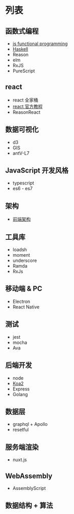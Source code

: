 # 列表
## 函数式编程
  - [js functional programming](./functional-programming/js-fp/)
  - [Haskell](./haskell/)
  - Reason
  - elm
  - RxJS
  - PureScript

## react
  - react 全家桶
  - [react 官方教程](./react/react-tutorial/)
  - ReasonReact

## 数据可视化
  - d3
  - GIS
  - antV-L7

## JavaScript 开发风格
  - typescript
  - es6 - es7

## 架构
  - [前端架构](./front-end-framework/)

## 工具库
  - loadsh
  - moment
  - underscore
  - Ramda
  - RxJs

## 移动端 & PC
  - Electron
  - React Native

## 测试
  - jest
  - mocha
  - Ava

## 后端开发
  - node
  - [Koa2](./koa/)
  - Express
  - Golang

## 数据层
  - graphql + Apollo
  - resetful

## 服务端渲染
  - nuxt.js

## WebAssembly
  - AssemblyScript

## 数据结构 + 算法
